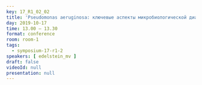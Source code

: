 ```yaml
---
key: 17_R1_02_02
title: 'Pseudomonas aeruginosa: ключевые аспекты микробиологической диагностики'
day: 2019-10-17
time: 13.00 – 13.30
format: conference
room: room-1
tags:
  - symposium-17-r1-2
speakers: [ edelstein_mv ]
draft: false
videoId: null
presentation: null
---
```

